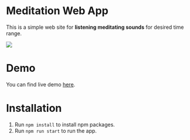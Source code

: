 # Meditation Web App

This is a simple web site for **listening meditating sounds** for desired time range.

![](https://thumbs.gfycat.com/ShadowyUnlinedAustraliankelpie.webp)

# Demo

You can find live demo [here](https://meditationapp.netlify.com/).

# Installation

1. Run `npm install` to install npm packages.
4. Run `npm run start` to run the app.
